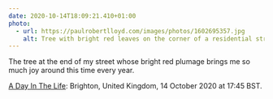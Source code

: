 ```yaml
---
date: 2020-10-14T18:09:21.410+01:00
photo:
  - url: https://paulrobertlloyd.com/images/photos/1602695357.jpg
    alt: Tree with bright red leaves on the corner of a residential street.
---
```

The tree at the end of my street whose bright red plumage brings me so much joy around this time every year.

[A Day In The Life](https://micro.welltempered.net/2020/09/24/a-day-in.html): Brighton, United Kingdom, 14 October 2020 at 17:45 BST.
